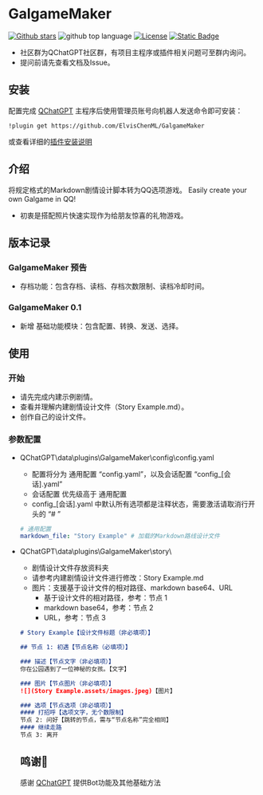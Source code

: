 # GalgameMaker

[![Github stars](https://img.shields.io/github/stars/ElvisChenML/GalgameMaker?color=cd7373&logo=github&style=flat-square)](https://github.com/ElvisChenML/GalgameMaker/stargazers) ![github top language](https://img.shields.io/github/languages/top/ElvisChenML/GalgameMaker?logo=github) [![License](https://img.shields.io/github/license/ElvisChenML/GalgameMaker?&color=cd7373&style=flat-square)](./LICENSE) [![Static Badge](https://img.shields.io/badge/%E7%A4%BE%E5%8C%BA%E7%BE%A4-619154800-purple)](https://qm.qq.com/q/PClALFK242)

* 社区群为QChatGPT社区群，有项目主程序或插件相关问题可至群内询问。
* 提问前请先查看文档及Issue。

## 安装

配置完成 [QChatGPT](https://github.com/RockChinQ/QChatGPT) 主程序后使用管理员账号向机器人发送命令即可安装：

```
!plugin get https://github.com/ElvisChenML/GalgameMaker
```
或查看详细的[插件安装说明](https://github.com/RockChinQ/QChatGPT/wiki/5-%E6%8F%92%E4%BB%B6%E4%BD%BF%E7%94%A8)

## 介绍

将规定格式的Markdown剧情设计脚本转为QQ选项游戏。
Easily create your own Galgame in QQ!

* 初衷是搭配照片快速实现作为给朋友惊喜的礼物游戏。

## 版本记录

### GalgameMaker 预告

* 存档功能：包含存档、读档、存档次数限制、读档冷却时间。

### GalgameMaker 0.1

* 新增 基础功能模块：包含配置、转换、发送、选择。

## 使用

### 开始

* 请先完成内建示例剧情。
* 查看并理解内建剧情设计文件（Story Example.md）。
* 创作自己的设计文件。

### 参数配置

* QChatGPT\data\plugins\GalgameMaker\config\config.yaml

  * 配置将分为 通用配置 “config.yaml”，以及会话配置 “config_&#91;会话&#93;.yaml”
  * 会话配置 优先级高于 通用配置
  * config_&#91;会话&#93;.yaml 中默认所有选项都是注释状态，需要激活请取消行开头的 “# ”

  ``` yaml
  # 通用配置
  markdown_file: "Story Example" # 加载的Markdown路线设计文件
  ```

* QChatGPT\data\plugins\GalgameMaker\story\

  * 剧情设计文件存放资料夹
  * 请参考内建剧情设计文件进行修改：Story Example.md
  * 图片：支援基于设计文件的相对路径、markdown base64、URL
    * 基于设计文件的相对路径，参考：节点 1
    * markdown base64，参考：节点 2
    * URL，参考：节点 3

  ``` markdown
  # Story Example【设计文件标题（非必填项）】
  
  ## 节点 1: 初遇【节点名称（必填项）】
  
  ### 描述【节点文字（非必填项）】
  你在公园遇到了一位神秘的女孩。【文字】
  
  ### 图片【节点图片（非必填项）】
  ![](Story Example.assets/images.jpeg)【图片】
  
  ### 选项【节点选项（非必填项）】
  #### 打招呼【选项文字，无个数限制】
  节点 2: 问好【跳转的节点，需与“节点名称”完全相同】
  #### 继续走路
  节点 3: 离开
  ```

  ## 鸣谢🎉

  感谢 [QChatGPT](https://github.com/RockChinQ/QChatGPT) 提供Bot功能及其他基础方法

